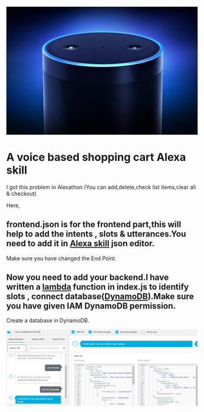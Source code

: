 ![Screenshot](amazon-echo.0.jpg)

# A voice based shopping cart Alexa skill

I got this problem in Alexathon.(You can add,delete,check list items,clear all & checkout)

Here,
## frontend.json is for the frontend part,this will help to add the intents , slots & utterances.You need to add it in [Alexa skill](https://developer.amazon.com/alexa/console) json editor.
Make sure you have changed the End Point.

## Now you need to add your backend.I have written a [lambda](https://console.aws.amazon.com/lambda/home?region=us-east-1) function in index.js to identify slots , connect database([DynamoDB](https://us-east-2.console.aws.amazon.com/dynamodb/)).Make sure you have given IAM DynamoDB permission.
Create a database in DynamoDB.

![Screenshot](Capture.JPG)
